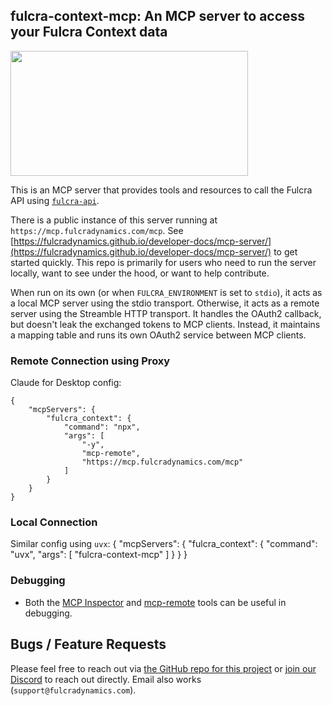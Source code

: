 ## fulcra-context-mcp: An MCP server to access your Fulcra Context data

<a href="https://glama.ai/mcp/servers/@fulcradynamics/fulcra-context-mcp">
  <img width="380" height="200" src="https://glama.ai/mcp/servers/@fulcradynamics/fulcra-context-mcp/badge" />
</a>

This is an MCP server that provides tools and resources to call the Fulcra API using [`fulcra-api`](https://github.com/fulcradynamics/fulcra-api-python).

There is a public instance of this server running at `https://mcp.fulcradynamics.com/mcp`.  See [https://fulcradynamics.github.io/developer-docs/mcp-server/](https://fulcradynamics.github.io/developer-docs/mcp-server/) to get started quickly.  This repo is primarily for users who need to run the server locally, want to see under the hood, or want to help contribute.

When run on its own (or when `FULCRA_ENVIRONMENT` is set to `stdio`), it acts as a local MCP server using the stdio transport.  Otherwise, it acts as a remote server using the Streamble HTTP transport.  It handles the OAuth2 callback, but doesn't leak the exchanged tokens to MCP clients.  Instead, it maintains a mapping table and runs its own OAuth2 service between MCP clients.

### Remote Connection using Proxy

Claude for Desktop config:
```
{
    "mcpServers": {
        "fulcra_context": {
            "command": "npx",
            "args": [
                "-y",
                "mcp-remote",
                "https://mcp.fulcradynamics.com/mcp"
            ]
        }
    }
}
```

### Local Connection

Similar config using `uvx`:
{
    "mcpServers": {
        "fulcra_context": {
            "command": "uvx",
            "args": [
                "fulcra-context-mcp"
            ]
        }
    }
}

### Debugging

- Both the [MCP Inspector](https://modelcontextprotocol.io/docs/tools/inspector) and [mcp-remote](https://github.com/geelen/mcp-remote) tools can be useful in debugging.

## Bugs / Feature Requests

Please feel free to reach out via [the GitHub repo for this project](https://github.com/fulcradynamics/fulcra-context-mcp) or [join our Discord](https://discord.com/invite/aunahVEnPU) to reach out directly.  Email also works (`support@fulcradynamics.com`).

